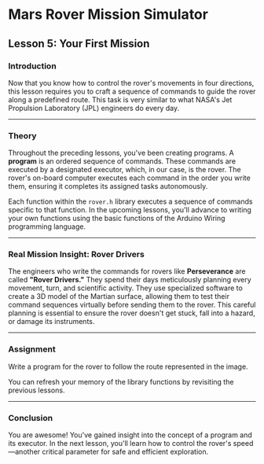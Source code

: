 # Mars Rover Mission Simulator

## Lesson 5: Your First Mission

### Introduction

Now that you know how to control the rover's movements in four directions, this lesson requires you to craft a sequence of commands to guide the rover along a predefined route. This task is very similar to what NASA's Jet Propulsion Laboratory (JPL) engineers do every day.

---

### Theory

Throughout the preceding lessons, you've been creating programs. A **program** is an ordered sequence of commands. These commands are executed by a designated executor, which, in our case, is the rover. The rover's on-board computer executes each command in the order you write them, ensuring it completes its assigned tasks autonomously.

Each function within the `rover.h` library executes a sequence of commands specific to that function. In the upcoming lessons, you'll advance to writing your own functions using the basic functions of the Arduino Wiring programming language.

---

### Real Mission Insight: Rover Drivers

The engineers who write the commands for rovers like **Perseverance** are called **"Rover Drivers."** They spend their days meticulously planning every movement, turn, and scientific activity. They use specialized software to create a 3D model of the Martian surface, allowing them to test their command sequences virtually before sending them to the rover. This careful planning is essential to ensure the rover doesn't get stuck, fall into a hazard, or damage its instruments.

---

### Assignment

Write a program for the rover to follow the route represented in the image.

You can refresh your memory of the library functions by revisiting the previous lessons.

---

### Conclusion

You are awesome! You've gained insight into the concept of a program and its executor. In the next lesson, you'll learn how to control the rover's speed—another critical parameter for safe and efficient exploration.
